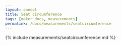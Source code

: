 ```yaml
---
layout: onecol
title: Seat circumference
tags: [maker docs, measurements]
permalink: /docs/measurements/seatcircumference
---
```

{% include measurements/seatcircumference.md %}
